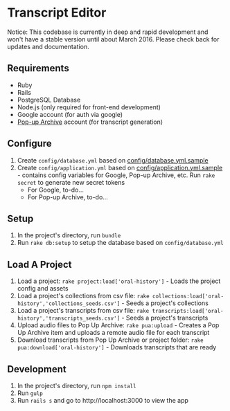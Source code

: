 # Transcript Editor

Notice: This codebase is currently in deep and rapid development and won't have a stable version until about March 2016. Please check back for updates and documentation.

## Requirements

- Ruby
- Rails
- PostgreSQL Database
- Node.js (only required for front-end development)
- Google account (for auth via google)
- [Pop-up Archive](https://popuparchive.com/) account (for transcript generation)

## Configure

1. Create `config/database.yml` based on [config/database.yml.sample](config/database.yml.sample)
2. Create `config/application.yml` based on [config/application.yml.sample](config/application.yml.sample) - contains config variables for Google, Pop-up Archive, etc. Run `rake secret` to generate new secret tokens
   - For Google, to-do...
   - For Pop-up Archive, to-do...

## Setup

1. In the project's directory, run `bundle`
2. Run `rake db:setup` to setup the database based on `config/database.yml`

## Load A Project

1. Load a project: `rake project:load['oral-history']` - Loads the project config and assets
2. Load a project's collections from csv file: `rake collections:load['oral-history','collections_seeds.csv']` - Seeds a project's collections
3. Load a project's transcripts from csv file: `rake transcripts:load['oral-history','transcripts_seeds.csv']` - Seeds a project's transcripts
4. Upload audio files to Pop Up Archive: `rake pua:upload` - Creates a Pop Up Archive item and uploads a remote audio file for each transcript
5. Download transcripts from Pop Up Archive or project folder: `rake pua:download['oral-history']` - Downloads transcripts that are ready

## Development

1. In the project's directory, run `npm install`
2. Run `gulp`
3. Run `rails s` and go to http://localhost:3000 to view the app
